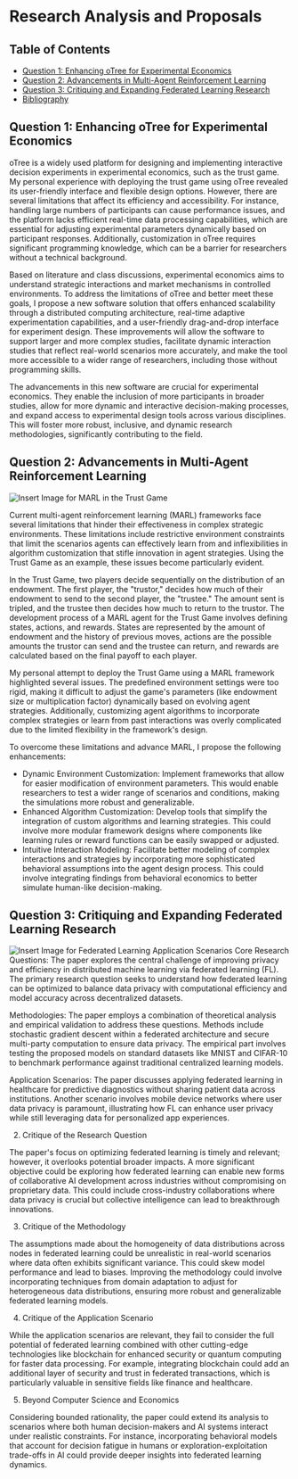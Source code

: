 # Research Analysis and Proposals

## Table of Contents
- [Question 1: Enhancing oTree for Experimental Economics](#question-1-enhancing-otree-for-experimental-economics)
- [Question 2: Advancements in Multi-Agent Reinforcement Learning](#question-2-advancements-in-multi-agent-reinforcement-learning)
- [Question 3: Critiquing and Expanding Federated Learning Research](#question-3-critiquing-and-expanding-federated-learning-research)
- [Bibliography](#bibliography)

## Question 1: Enhancing oTree for Experimental Economics

oTree is a widely used platform for designing and implementing interactive decision experiments in experimental economics, such as the trust game. My personal experience with deploying the trust game using oTree revealed its user-friendly interface and flexible design options. However, there are several limitations that affect its efficiency and accessibility. For instance, handling large numbers of participants can cause performance issues, and the platform lacks efficient real-time data processing capabilities, which are essential for adjusting experimental parameters dynamically based on participant responses. Additionally, customization in oTree requires significant programming knowledge, which can be a barrier for researchers without a technical background.

Based on literature and class discussions, experimental economics aims to understand strategic interactions and market mechanisms in controlled environments. To address the limitations of oTree and better meet these goals, I propose a new software solution that offers enhanced scalability through a distributed computing architecture, real-time adaptive experimentation capabilities, and a user-friendly drag-and-drop interface for experiment design. These improvements will allow the software to support larger and more complex studies, facilitate dynamic interaction studies that reflect real-world scenarios more accurately, and make the tool more accessible to a wider range of researchers, including those without programming skills.

The advancements in this new software are crucial for experimental economics. They enable the inclusion of more participants in broader studies, allow for more dynamic and interactive decision-making processes, and expand access to experimental design tools across various disciplines. This will foster more robust, inclusive, and dynamic research methodologies, significantly contributing to the field.

## Question 2: Advancements in Multi-Agent Reinforcement Learning

![Insert Image for MARL in the Trust Game](image_path_for_marl)

Current multi-agent reinforcement learning (MARL) frameworks face several limitations that hinder their effectiveness in complex strategic environments. These limitations include restrictive environment constraints that limit the scenarios agents can effectively learn from and inflexibilities in algorithm customization that stifle innovation in agent strategies. Using the Trust Game as an example, these issues become particularly evident.

In the Trust Game, two players decide sequentially on the distribution of an endowment. The first player, the "trustor," decides how much of their endowment to send to the second player, the "trustee." The amount sent is tripled, and the trustee then decides how much to return to the trustor. The development process of a MARL agent for the Trust Game involves defining states, actions, and rewards. States are represented by the amount of endowment and the history of previous moves, actions are the possible amounts the trustor can send and the trustee can return, and rewards are calculated based on the final payoff to each player.

My personal attempt to deploy the Trust Game using a MARL framework highlighted several issues. The predefined environment settings were too rigid, making it difficult to adjust the game's parameters (like endowment size or multiplication factor) dynamically based on evolving agent strategies. Additionally, customizing agent algorithms to incorporate complex strategies or learn from past interactions was overly complicated due to the limited flexibility in the framework's design.

To overcome these limitations and advance MARL, I propose the following enhancements:

- Dynamic Environment Customization: Implement frameworks that allow for easier modification of environment parameters. This would enable researchers to test a wider range of scenarios and conditions, making the simulations more robust and generalizable.
- Enhanced Algorithm Customization: Develop tools that simplify the integration of custom algorithms and learning strategies. This could involve more modular framework designs where components like learning rules or reward functions can be easily swapped or adjusted.
- Intuitive Interaction Modeling: Facilitate better modeling of complex interactions and strategies by incorporating more sophisticated behavioral assumptions into the agent design process. This could involve integrating findings from behavioral economics to better simulate human-like decision-making.

## Question 3: Critiquing and Expanding Federated Learning Research

![Insert Image for Federated Learning Application Scenarios](image_path_for_federated_learning)
Core Research Questions: The paper explores the central challenge of improving privacy and efficiency in distributed machine learning via federated learning (FL). The primary research question seeks to understand how federated learning can be optimized to balance data privacy with computational efficiency and model accuracy across decentralized datasets.

Methodologies: The paper employs a combination of theoretical analysis and empirical validation to address these questions. Methods include stochastic gradient descent within a federated architecture and secure multi-party computation to ensure data privacy. The empirical part involves testing the proposed models on standard datasets like MNIST and CIFAR-10 to benchmark performance against traditional centralized learning models.

Application Scenarios: The paper discusses applying federated learning in healthcare for predictive diagnostics without sharing patient data across institutions. Another scenario involves mobile device networks where user data privacy is paramount, illustrating how FL can enhance user privacy while still leveraging data for personalized app experiences.

2. Critique of the Research Question

The paper's focus on optimizing federated learning is timely and relevant; however, it overlooks potential broader impacts. A more significant objective could be exploring how federated learning can enable new forms of collaborative AI development across industries without compromising on proprietary data. This could include cross-industry collaborations where data privacy is crucial but collective intelligence can lead to breakthrough innovations.

3. Critique of the Methodology

The assumptions made about the homogeneity of data distributions across nodes in federated learning could be unrealistic in real-world scenarios where data often exhibits significant variance. This could skew model performance and lead to biases. Improving the methodology could involve incorporating techniques from domain adaptation to adjust for heterogeneous data distributions, ensuring more robust and generalizable federated learning models.

4. Critique of the Application Scenario

While the application scenarios are relevant, they fail to consider the full potential of federated learning combined with other cutting-edge technologies like blockchain for enhanced security or quantum computing for faster data processing. For example, integrating blockchain could add an additional layer of security and trust in federated transactions, which is particularly valuable in sensitive fields like finance and healthcare.

5. Beyond Computer Science and Economics

Considering bounded rationality, the paper could extend its analysis to scenarios where both human decision-makers and AI systems interact under realistic constraints. For instance, incorporating behavioral models that account for decision fatigue in humans or exploration-exploitation trade-offs in AI could provide deeper insights into federated learning dynamics.


